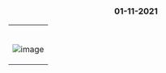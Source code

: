 #

### <p align="center"> 01-11-2021 </p>

<table>
	<tr>
		 <td>


</br>
	

![image](https://user-images.githubusercontent.com/76246106/139670063-d84497ac-6494-4c45-9695-8dbf9cc25ce9.png)

       
</table>

</br> 


